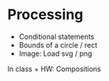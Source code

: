 # Processing

- Conditional statements
- Bounds of a circle / rect
- Image: Load svg / png

In class + HW: Compositions

